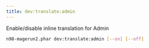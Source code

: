 ```yaml
---
title: dev:translate:admin
---
```


Enable/disable inline translation for Admin

```sh
n98-magerun2.phar dev:translate:admin [--on] [--off]
```

